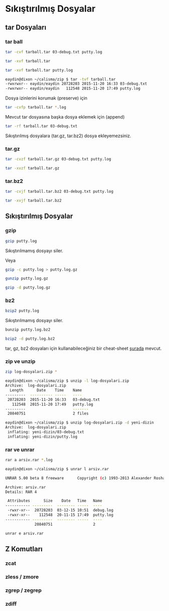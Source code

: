 # Sıkıştırılmış Dosyalar

## tar Dosyaları

### tar ball

```bash
tar -cvf tarball.tar 03-debug.txt putty.log
```

```bash
tar -xvf tarball.tar
```

```bash
tar -xvf tarball.tar putty.log
```

```bash
eaydin@dixon ~/calisma/zip $ tar -tvf tarball.tar 
-rwxrwxr-- eaydin/eaydin 20728203 2015-11-20 16:33 03-debug.txt
-rwxrwxr-- eaydin/eaydin   112548 2015-11-20 17:49 putty.log
```

Dosya izinlerini korumak (preserve) için

```bash
tar -cvfp tarball.tar *.log
```

Mevcut tar dosyasına başka dosya eklemek için (append)

```bash
tar -rf tarball.tar 03-debug.txt
```

Sıkıştırılmış dosyalara (tar.gz, tar.bz2) dosya ekleyemezsiniz.

### tar.gz

```bash
tar -cvzf tarball.tar.gz 03-debug.txt putty.log
```

```bash
tar -xvzf tarball.tar.gz
```

### tar.bz2

```bash
tar -cvjf tarball.tar.bz2 03-debug.txt putty.log
```

```bash
tar -xvjf tarball.tar.bz2
```

## Sıkıştırılmış Dosyalar

### gzip

```bash
gzip putty.log
```

Sıkıştırılmamış dosyayı siler.

Veya

```bash
gzip -c putty.log > putty.log.gz
```


```bash
gunzip putty.log.gz
```

```bash
gzip -d putty.log.gz
```

### bz2

```bash
bzip2 putty.log
```

Sıkıştırılmamış dosyayı siler.

```bash
bunzip putty.log.bz2
```

```bash
bzip2 -d putty.log.bz2
```

tar, gz, bz2 dosyaları için kullanabileceğiniz bir cheat-sheet [şurada](http://www.cyberciti.biz/howto/question/general/compress-file-unix-linux-cheat-sheet.php) mevcut.

### zip ve unzip

```bash
zip log-dosyalari.zip *
```

```bash
eaydin@dixon ~/calisma/zip $ unzip -l log-dosyalari.zip 
Archive:  log-dosyalari.zip
  Length      Date    Time    Name
---------  ---------- -----   ----
 20728203  2015-11-20 16:33   03-debug.txt
   112548  2015-11-20 17:49   putty.log
---------                     -------
 20840751                     2 files
```
 
 ```bash
 eaydin@dixon ~/calisma/zip $ unzip log-dosyalari.zip -d yeni-dizin
Archive:  log-dosyalari.zip
  inflating: yeni-dizin/03-debug.txt  
  inflating: yeni-dizin/putty.log
```

### rar ve unrar

```bash
rar a arsiv.rar *.log
```

```bash
eaydin@dixon ~/calisma/zip $ unrar l arsiv.rar 

UNRAR 5.00 beta 8 freeware      Copyright (c) 1993-2013 Alexander Roshal

Archive: arsiv.rar
Details: RAR 4

 Attributes      Size    Date   Time   Name
----------- ---------  -------- -----  ----
 -rwxr-xr--  20728203  03-12-15 10:51  debug.log   
 -rwxr-xr--    112548  20-11-15 17:49  putty.log   
----------- ---------  -------- -----  ----
             20840751                  2
```

```bash
unrar e arsiv.rar
```

## Z Komutları

### zcat
### zless / zmore
### zgrep / zegrep
### zdiff